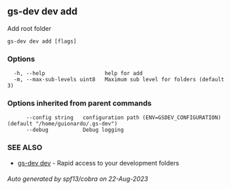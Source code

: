 ## gs-dev dev add

Add root folder

```
gs-dev dev add [flags]
```

### Options

```
  -h, --help                   help for add
  -m, --max-sub-levels uint8   Maximum sub level for folders (default 3)
```

### Options inherited from parent commands

```
      --config string   configuration path (ENV=GSDEV_CONFIGURATION) (default "/home/guionardo/.gs-dev")
      --debug           Debug logging
```

### SEE ALSO

* [gs-dev dev](gs-dev_dev.md)	 - Rapid access to your development folders

###### Auto generated by spf13/cobra on 22-Aug-2023
